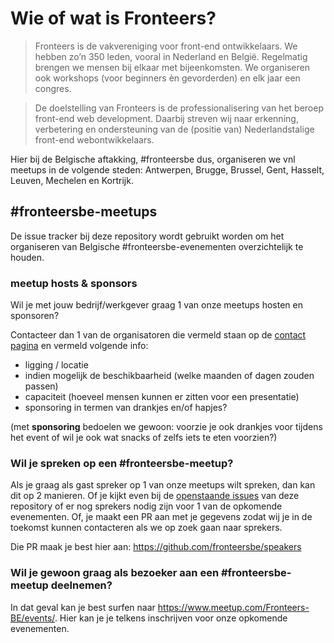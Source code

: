 # Wie of wat is Fronteers?
>Fronteers is de vakvereniging voor front-end ontwikkelaars. We hebben zo’n 350 leden, vooral in Nederland en België. Regelmatig brengen we mensen bij elkaar met bijeenkomsten. We organiseren ook workshops (voor beginners èn gevorderden) en elk jaar een congres.

>De doelstelling van Fronteers is de professionalisering van het beroep front-end web development. Daarbij streven wij naar erkenning, verbetering en ondersteuning van de (positie van) Nederlandstalige front-end webontwikkelaars.

Hier bij de Belgische aftakking, #fronteersbe dus, organiseren we vnl meetups in de volgende steden: Antwerpen, Brugge, Brussel, Gent, Hasselt, Leuven, Mechelen en Kortrijk.

## #fronteersbe-meetups

De issue tracker bij deze repository wordt gebruikt worden om het organiseren van Belgische #fronteersbe-evenementen overzichtelijk te houden.

### meetup hosts & sponsors
Wil je met jouw bedrijf/werkgever graag 1 van onze meetups hosten en sponsoren?

Contacteer dan 1 van de organisatoren die vermeld staan op de [contact pagina](https://github.com/fronteersbe/meetups/blob/master/contact.md) en vermeld volgende info:

- ligging / locatie
- indien mogelijk de beschikbaarheid (welke maanden of dagen zouden passen)
- capaciteit (hoeveel mensen kunnen er zitten voor een presentatie)
- sponsoring in termen van drankjes en/of hapjes?

(met **sponsoring** bedoelen we gewoon: voorzie je ook drankjes voor tijdens het event of wil je ook wat snacks of zelfs iets te eten voorzien?)

### Wil je spreken op een #fronteersbe-meetup?
Als je graag als gast spreker op 1 van onze meetups wilt spreken, dan kan dit op 2 manieren. Of je kijkt even bij de [openstaande issues](https://github.com/fronteersbe/meetups/issues) van deze repository of er nog sprekers nodig zijn voor 1 van de opkomende evenementen. Of, je maakt een PR aan met je gegevens zodat wij je in de toekomst kunnen contacteren als we op zoek gaan naar sprekers.

Die PR maak je best hier aan: https://github.com/fronteersbe/speakers

### Wil je gewoon graag als bezoeker aan een #fronteersbe-meetup deelnemen?
In dat geval kan je best surfen naar https://www.meetup.com/Fronteers-BE/events/. Hier kan je je telkens inschrijven voor onze opkomende evenementen.

